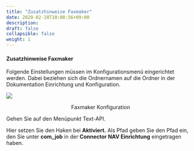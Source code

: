 ```yaml
---
title: "Zusatzhinweise Faxmaker"
date: 2020-02-28T10:08:56+09:00
description: 
draft: false
collapsible: false
weight: 1
---
```


#### Zusatzhinweise Faxmaker

Folgende Einstellungen müssen im Konfigurationsmenü eingerichtet werden. Dabei beziehen sich die Ordnernamen auf die Ordner in der Dokumentation Einrichtung und Konfiguration.

![](/images/connectornav/fax/faxmaker_conf.png)<center>Faxmaker Konfiguration</center>

Gehen Sie auf den Menüpunkt Text-API.

Hier setzen Sie den Haken bei **Aktiviert.** Als Pfad geben Sie den Pfad ein, den Sie unter **com_job** in der **Connector NAV Einrichtung** eingetragen haben.
